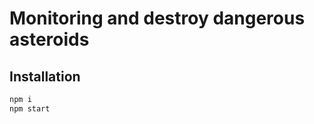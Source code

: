 # Monitoring and destroy dangerous asteroids

## Installation

```bash
npm i
npm start
```





















